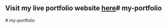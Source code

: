 ## Visit my live portfolio website [here](https://ajaygaur.vercel.app)#   m y - p o r t f o l i o  
 #   m y - p o r t f o l i o  
 